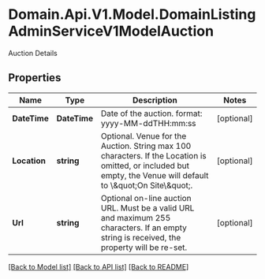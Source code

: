 # Domain.Api.V1.Model.DomainListingAdminServiceV1ModelAuction
Auction Details
## Properties

Name | Type | Description | Notes
------------ | ------------- | ------------- | -------------
**DateTime** | **DateTime** | Date of the auction. format: yyyy-MM-ddTHH:mm:ss | [optional] 
**Location** | **string** | Optional. Venue for the Auction. String max 100 characters. If the Location is omitted, or included but empty, the Venue will default to \\\&quot;On Site\\\&quot;. | [optional] 
**Url** | **string** | Optional on-line auction URL. Must be a valid URL and maximum 255 characters. If an empty string is received, the property will be re-set. | [optional] 

[[Back to Model list]](../README.md#documentation-for-models) [[Back to API list]](../README.md#documentation-for-api-endpoints) [[Back to README]](../README.md)

